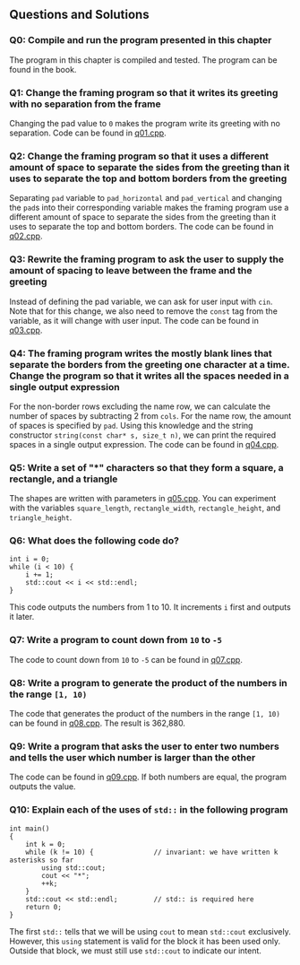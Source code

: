 ## Questions and Solutions

### Q0: Compile and run the program presented in this chapter

The program in this chapter is compiled and tested. The program can be found in the book.

### Q1: Change the framing program so that it writes its greeting with no separation from the frame

Changing the pad value to `0` makes the program write its greeting with no separation. Code can be found in [q01.cpp](./q01.cpp).

### Q2: Change the framing program so that it uses a different amount of space to separate the sides from the greeting than it uses to separate the top and bottom borders from the greeting

Separating `pad` variable to `pad_horizontal` and `pad_vertical` and changing the `pad`s into their corresponding variable makes the framing program use a different amount of space to separate the sides from the greeting than it uses to separate the top and bottom borders. The code can be found in [q02.cpp](./q02.cpp).

### Q3: Rewrite the framing program to ask the user to supply the amount of spacing to leave between the frame and the greeting

Instead of defining the pad variable, we can ask for user input with `cin`. Note that for this change, we also need to remove the `const` tag from the variable, as it will change with user input. The code can be found in [q03.cpp](./q03.cpp).

### Q4: The framing program writes the mostly blank lines that separate the borders from the greeting one character at a time. Change the program so that it writes all the spaces needed in a single output expression

For the non-border rows excluding the name row, we can calculate the number of spaces by subtracting 2 from `cols`. For the name row, the amount of spaces is specified by `pad`. Using this knowledge and the string constructor `string(const char* s, size_t n)`, we can print the required spaces in a single output expression. The code can be found in [q04.cpp](./q04.cpp).

### Q5: Write a set of "*" characters so that they form a square, a rectangle, and a triangle

The shapes are written with parameters in [q05.cpp](./q05.cpp). You can experiment with the variables `square_length`, `rectangle_width`, `rectangle_height`, and `triangle_height`.

### Q6: What does the following code do?

```
int i = 0;
while (i < 10) {
    i += 1;
    std::cout << i << std::endl;
}
```

This code outputs the numbers from 1 to 10. It increments `i` first and outputs it later.

### Q7: Write a program to count down from `10` to `-5`

The code to count down from `10` to `-5` can be found in [q07.cpp](./q07.cpp).

### Q8: Write a program to generate the product of the numbers in the range `[1, 10)`

The code that generates the product of the numbers in the range `[1, 10)` can be found in [q08.cpp](./q08.cpp). The result is 362,880.

### Q9: Write a program that asks the user to enter two numbers and tells the user which number is larger than the other

The code can be found in [q09.cpp](./q09.cpp). If both numbers are equal, the program outputs the value.

### Q10: Explain each of the uses of `std::` in the following program

```
int main()
{
    int k = 0;
    while (k != 10) {               // invariant: we have written k asterisks so far
        using std::cout;
        cout << "*";
        ++k;
    }
    std::cout << std::endl;         // std:: is required here
    return 0;
}
```

The first `std::` tells that we will be using `cout` to mean `std::cout` exclusively. However, this `using` statement is valid for the block it has been used only. Outside that block, we must still use `std::cout` to indicate our intent.

